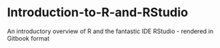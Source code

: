 # Introduction-to-R-and-RStudio
An introductory overview of R and the fantastic IDE RStudio - rendered in Gitbook format
